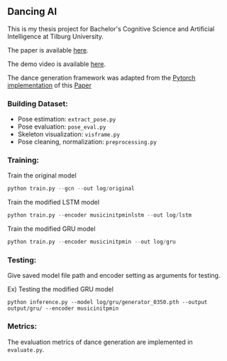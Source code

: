 ## Dancing AI

This is my thesis project for Bachelor's Cognitive Science and Artificial Intelligence at Tilburg University.

The paper is available [here](https://songhaban.com/document/Bachelor_CSAI_thesis_SonghaBan_2023907.pdf).

The demo video is available [here](https://youtu.be/UE9QnT59LlI).


The dance generation framework was adapted from the [Pytorch implementation](https://github.com/xrenaa/Music-Dance-Video-Synthesis) of this [Paper](https://arxiv.org/abs/1912.06606)



### Building Dataset:
- Pose estimation: `extract_pose.py`
- Pose evaluation: `pose_eval.py`
- Skeleton visualization: `visframe.py`
- Pose cleaning, normalization: `preprocessing.py`

### Training:
Train the original model
```python
python train.py --gcn --out log/original
```

Train the modified LSTM model
```python
python train.py --encoder musicinitpminlstm --out log/lstm
```

Train the modified GRU model
```python
python train.py --encoder musicinitpmin --out log/gru
```

### Testing:
Give saved model file path and encoder setting as arguments for testing.

Ex) Testing the modified GRU model
```
python inference.py --model log/gru/generator_0350.pth --output output/gru/ --encoder musicinitpmin
```

### Metrics:
The evaluation metrics of dance generation are implemented in `evaluate.py`.

